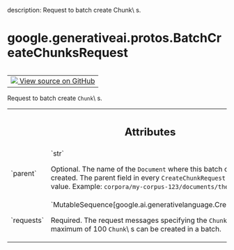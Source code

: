 description: Request to batch create Chunk\ s.

<div itemscope itemtype="http://developers.google.com/ReferenceObject">
<meta itemprop="name" content="google.generativeai.protos.BatchCreateChunksRequest" />
<meta itemprop="path" content="Stable" />
</div>

# google.generativeai.protos.BatchCreateChunksRequest

<!-- Insert buttons and diff -->

<table class="tfo-notebook-buttons tfo-api nocontent" align="left">
<td>
  <a target="_blank" href="https://github.com/googleapis/google-cloud-python/tree/main/packages/google-ai-generativelanguage/google/ai/generativelanguage_v1beta/types/retriever_service.py#L561-L584">
    <img src="https://www.tensorflow.org/images/GitHub-Mark-32px.png" />
    View source on GitHub
  </a>
</td>
</table>



Request to batch create ``Chunk``\ s.

<!-- Placeholder for "Used in" -->




<!-- Tabular view -->
 <table class="responsive fixed orange">
<colgroup><col width="214px"><col></colgroup>
<tr><th colspan="2"><h2 class="add-link">Attributes</h2></th></tr>

<tr>
<td>
`parent`<a id="parent"></a>
</td>
<td>
`str`

Optional. The name of the ``Document`` where this batch of
``Chunk``\ s will be created. The parent field in every
``CreateChunkRequest`` must match this value. Example:
``corpora/my-corpus-123/documents/the-doc-abc``
</td>
</tr><tr>
<td>
`requests`<a id="requests"></a>
</td>
<td>
`MutableSequence[google.ai.generativelanguage.CreateChunkRequest]`

Required. The request messages specifying the ``Chunk``\ s
to create. A maximum of 100 ``Chunk``\ s can be created in a
batch.
</td>
</tr>
</table>



